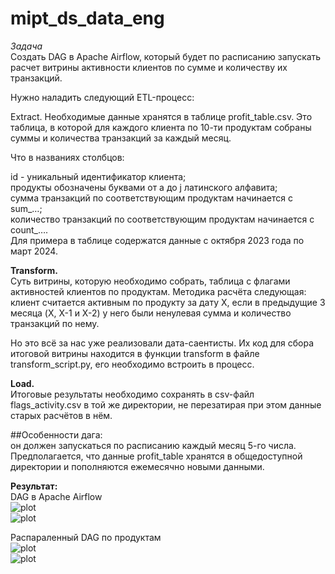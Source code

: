 # mipt_ds_data_eng
*Задача*  
Cоздать DAG в Apache Airflow, который будет по расписанию запускать расчет витрины активности клиентов по сумме и количеству их транзакций.


Нужно наладить следующий ETL-процесс:

Extract. Необходимые данные хранятся в таблице profit_table.csv. Это таблица, в которой для каждого клиента по 10-ти продуктам собраны суммы и количества транзакций за каждый месяц.  

Что в названиях столбцов:  

id - уникальный идентификатор клиента;  
продукты обозначены буквами от a до j латинского алфавита;   
сумма транзакций по соответствующим продуктам начинается с sum_…;   
количество транзакций по соответствующим продуктам начинается с count_….   
Для примера в таблице содержатся данные с октября 2023 года по март 2024.

**Transform.**  
Суть витрины, которую необходимо собрать, таблица с флагами активностей клиентов по продуктам. Методика расчёта следующая: клиент считается активным по продукту за дату X, если в предыдущие 3 месяца (X, X-1 и X-2) у него были ненулевая сумма и количество транзакций по нему.  

Но это всё за нас уже реализовали дата-саентисты. Их код для сбора итоговой витрины находится в функции transform в файле transform_script.py, его необходимо встроить в процесс.   

**Load.**  
Итоговые результаты необходимо сохранять в csv-файл flags_activity.csv в той же директории, не перезатирая при этом данные старых расчётов в нём. 

##Особенности дага:  
он должен запускаться по расписанию каждый месяц 5-го числа. Предполагается, что данные profit_table хранятся в общедоступной директории и пополняются ежемесячно новыми данными.


**Результат:**  
DAG в Apache Airflow    
![plot](https://github.com/Niktyav/mipt_ds_data_eng/tree/main/HW2/img/vyatkin_roman_dags.JPG)   
![plot](https://github.com/Niktyav/mipt_ds_data_eng/tree/main/HW2/img/vyatkin_roman_graph.JPG)   


Распараленный DAG по продуктам   
![plot](https://github.com/Niktyav/mipt_ds_data_eng/tree/main/HW2/img/vyatkin_roman_dags_paralell.JPG)   
![plot](https://github.com/Niktyav/mipt_ds_data_eng/tree/main/HW2/img/vyatkin_roman_graph_paralell.JPG)   
